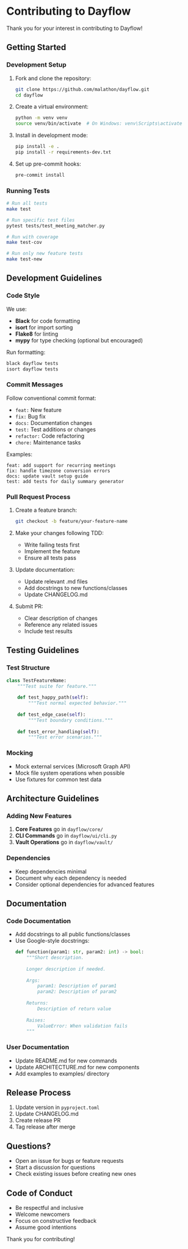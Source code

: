 # Contributing to Dayflow

Thank you for your interest in contributing to Dayflow!

## Getting Started

### Development Setup

1. Fork and clone the repository:
   ```bash
   git clone https://github.com/malathon/dayflow.git
   cd dayflow
   ```

2. Create a virtual environment:
   ```bash
   python -m venv venv
   source venv/bin/activate  # On Windows: venv\Scripts\activate
   ```

3. Install in development mode:
   ```bash
   pip install -e .
   pip install -r requirements-dev.txt
   ```

4. Set up pre-commit hooks:
   ```bash
   pre-commit install
   ```

### Running Tests

```bash
# Run all tests
make test

# Run specific test files
pytest tests/test_meeting_matcher.py

# Run with coverage
make test-cov

# Run only new feature tests
make test-new
```

## Development Guidelines

### Code Style

We use:
- **Black** for code formatting
- **isort** for import sorting
- **Flake8** for linting
- **mypy** for type checking (optional but encouraged)

Run formatting:
```bash
black dayflow tests
isort dayflow tests
```

### Commit Messages

Follow conventional commit format:
- `feat:` New feature
- `fix:` Bug fix
- `docs:` Documentation changes
- `test:` Test additions or changes
- `refactor:` Code refactoring
- `chore:` Maintenance tasks

Examples:
```
feat: add support for recurring meetings
fix: handle timezone conversion errors
docs: update vault setup guide
test: add tests for daily summary generator
```

### Pull Request Process

1. Create a feature branch:
   ```bash
   git checkout -b feature/your-feature-name
   ```

2. Make your changes following TDD:
   - Write failing tests first
   - Implement the feature
   - Ensure all tests pass

3. Update documentation:
   - Update relevant .md files
   - Add docstrings to new functions/classes
   - Update CHANGELOG.md

4. Submit PR:
   - Clear description of changes
   - Reference any related issues
   - Include test results

## Testing Guidelines

### Test Structure

```python
class TestFeatureName:
    """Test suite for feature."""
    
    def test_happy_path(self):
        """Test normal expected behavior."""
        
    def test_edge_case(self):
        """Test boundary conditions."""
        
    def test_error_handling(self):
        """Test error scenarios."""
```

### Mocking

- Mock external services (Microsoft Graph API)
- Mock file system operations when possible
- Use fixtures for common test data

## Architecture Guidelines

### Adding New Features

1. **Core Features** go in `dayflow/core/`
2. **CLI Commands** go in `dayflow/ui/cli.py`
3. **Vault Operations** go in `dayflow/vault/`

### Dependencies

- Keep dependencies minimal
- Document why each dependency is needed
- Consider optional dependencies for advanced features

## Documentation

### Code Documentation

- Add docstrings to all public functions/classes
- Use Google-style docstrings:
  ```python
  def function(param1: str, param2: int) -> bool:
      """Short description.
      
      Longer description if needed.
      
      Args:
          param1: Description of param1
          param2: Description of param2
          
      Returns:
          Description of return value
          
      Raises:
          ValueError: When validation fails
      """
  ```

### User Documentation

- Update README.md for new commands
- Update ARCHITECTURE.md for new components
- Add examples to examples/ directory

## Release Process

1. Update version in `pyproject.toml`
2. Update CHANGELOG.md
3. Create release PR
4. Tag release after merge

## Questions?

- Open an issue for bugs or feature requests
- Start a discussion for questions
- Check existing issues before creating new ones

## Code of Conduct

- Be respectful and inclusive
- Welcome newcomers
- Focus on constructive feedback
- Assume good intentions

Thank you for contributing!